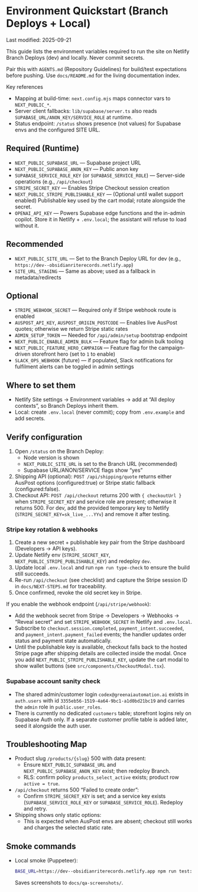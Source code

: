 # Environment Quickstart (Branch Deploys + Local)

Last modified: 2025-09-21

This guide lists the environment variables required to run the site on Netlify Branch Deploys (dev) and locally. Never commit secrets.

Pair this with `AGENTS.md` (Repository Guidelines) for build/test expectations before pushing. Use `docs/README.md` for the living documentation index.

Key references
- Mapping at build-time: `next.config.mjs` maps connector vars to `NEXT_PUBLIC_*`.
- Server client fallbacks: `lib/supabase/server.ts` also reads `SUPABASE_URL/ANON_KEY/SERVICE_ROLE` at runtime.
- Status endpoint: `/status` shows presence (not values) for Supabase envs and the configured SITE URL.

## Required (Runtime)
- `NEXT_PUBLIC_SUPABASE_URL` — Supabase project URL
- `NEXT_PUBLIC_SUPABASE_ANON_KEY` — Public anon key
- `SUPABASE_SERVICE_ROLE_KEY` (or `SUPABASE_SERVICE_ROLE`) — Server-side operations (e.g., `/api/checkout`)
- `STRIPE_SECRET_KEY` — Enables Stripe Checkout session creation
- `NEXT_PUBLIC_STRIPE_PUBLISHABLE_KEY` — (Optional until wallet support enabled) Publishable key used by the cart modal; rotate alongside the secret.
- `OPENAI_API_KEY` — Powers Supabase edge functions and the in-admin copilot. Store it in Netlify + `.env.local`; the assistant will refuse to load without it.

## Recommended
- `NEXT_PUBLIC_SITE_URL` — Set to the Branch Deploy URL for dev (e.g., `https://dev--obsidianriterecords.netlify.app`)
- `SITE_URL_STAGING` — Same as above; used as a fallback in metadata/redirects

## Optional
- `STRIPE_WEBHOOK_SECRET` — Required only if Stripe webhook route is enabled
- `AUSPOST_API_KEY`, `AUSPOST_ORIGIN_POSTCODE` — Enables live AusPost quotes; otherwise we return Stripe static rates
- `ADMIN_SETUP_TOKEN` — Needed for `/api/admin/setup` bootstrap endpoint
- `NEXT_PUBLIC_ENABLE_ADMIN_BULK` — Feature flag for admin bulk tooling
- `NEXT_PUBLIC_FEATURE_HERO_CAMPAIGN` — Feature flag for the campaign-driven storefront hero (set to `1` to enable)
- `SLACK_OPS_WEBHOOK` (future) — if populated, Slack notifications for fulfilment alerts can be toggled in admin settings

## Where to set them
- Netlify Site settings → Environment variables → add at “All deploy contexts”, so Branch Deploys inherit them.
- Local: create `.env.local` (never commit); copy from `.env.example` and add secrets.

## Verify configuration
1) Open `/status` on the Branch Deploy:
   - Node version is shown
   - `NEXT_PUBLIC_SITE_URL` is set to the Branch URL (recommended)
   - Supabase URL/ANON/SERVICE flags show “yes”
2) Shipping API (optional): `POST /api/shipping/quote` returns either AusPost options (configured:true) or Stripe static fallback (configured:false).
3) Checkout API: `POST /api/checkout` returns 200 with `{ checkoutUrl }` when `STRIPE_SECRET_KEY` and service role are present; otherwise it returns 500. For dev, add the provided temporary key to Netlify (`STRIPE_SECRET_KEY=sk_live_...YYv`) and remove it after testing.

### Stripe key rotation & webhooks
1. Create a new secret + publishable key pair from the Stripe dashboard (Developers → API keys).
2. Update Netlify env (`STRIPE_SECRET_KEY`, `NEXT_PUBLIC_STRIPE_PUBLISHABLE_KEY`) and redeploy `dev`.
3. Update local `.env.local` and run `npm run type-check` to ensure the build still succeeds.
4. Re-run `/api/checkout` (see checklist) and capture the Stripe session ID in `docs/NEXT-STEPS.md` for traceability.
5. Once confirmed, revoke the old secret key in Stripe.

If you enable the webhook endpoint (`/api/stripe/webhook`):
- Add the webhook secret from Stripe → Developers → Webhooks → “Reveal secret” and set `STRIPE_WEBHOOK_SECRET` in Netlify and `.env.local`.
- Subscribe to `checkout.session.completed`, `payment_intent.succeeded`, and `payment_intent.payment_failed` events; the handler updates order status and payment state automatically.
- Until the publishable key is available, checkout falls back to the hosted Stripe page after shipping details are collected inside the modal. Once you add `NEXT_PUBLIC_STRIPE_PUBLISHABLE_KEY`, update the cart modal to show wallet buttons (see `src/components/CheckoutModal.tsx`).

### Supabase account sanity check
- The shared admin/customer login `codex@greenaiautomation.ai` exists in `auth.users` with id `3355eb56-1519-4a64-9bc1-a1d0bd21bc19` and carries the `admin` role in `public.user_roles`.
- There is currently no dedicated `customers` table; storefront logins rely on Supabase Auth only. If a separate customer profile table is added later, seed it alongside the auth user.

## Troubleshooting Map
- Product slug `/products/{slug}` 500 with data present:
  - Ensure `NEXT_PUBLIC_SUPABASE_URL` and `NEXT_PUBLIC_SUPABASE_ANON_KEY` exist; then redeploy Branch.
  - RLS: confirm policy `products_select_active` exists; product row `active = true`.
- `/api/checkout` returns 500 “Failed to create order”:
  - Confirm `STRIPE_SECRET_KEY` is set; and a service key exists (`SUPABASE_SERVICE_ROLE_KEY` or `SUPABASE_SERVICE_ROLE`). Redeploy and retry.
- Shipping shows only static options:
  - This is expected when AusPost envs are absent; checkout still works and charges the selected static rate.

## Smoke commands
- Local smoke (Puppeteer):
  ```bash
  BASE_URL=https://dev--obsidianriterecords.netlify.app npm run test:puppeteer
  ```
  Saves screenshots to `docs/qa-screenshots/`.
